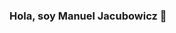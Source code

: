 ### Hola, soy Manuel Jacubowicz 👋

<!--
**ManuelJacubowicz/ManuelJacubowicz** is a ✨ _special_ ✨ repository because its `README.md` (this file) appears on your GitHub profile.

Here are some ideas to get you started:

- 🔭 I’m currently working on Ipsos
- 🌱 I’m currently learning Procesamiento de datos y comunicación institucional
- 👯 I’m looking to collaborate on Comunicación
-->
